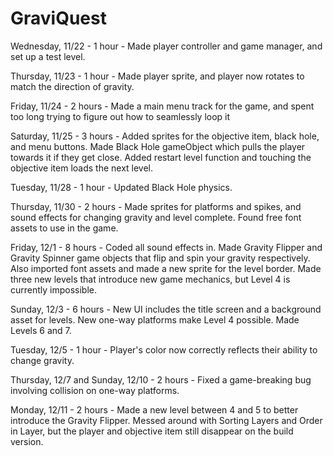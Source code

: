 # GraviQuest

Wednesday, 11/22 - 1 hour - Made player controller and game manager, and set up a test level.

Thursday, 11/23 - 1 hour - Made player sprite, and player now rotates to match the direction of gravity.

Friday, 11/24 - 2 hours - Made a main menu track for the game, and spent too long trying to figure out how to seamlessly loop it

Saturday, 11/25 - 3 hours - Added sprites for the objective item, black hole, and menu buttons.
	Made Black Hole gameObject which pulls the player towards it if they get close.
	Added restart level function and touching the objective item loads the next level.

Tuesday, 11/28 - 1 hour - Updated Black Hole physics.

Thursday, 11/30 - 2 hours - Made sprites for platforms and spikes, and sound effects for changing gravity and level complete.
	Found free font assets to use in the game.

 Friday, 12/1 - 8 hours - Coded all sound effects in.
	Made Gravity Flipper and Gravity Spinner game objects that flip and spin your gravity respectively.
	Also imported font assets and made a new sprite for the level border.
	Made three new levels that introduce new game mechanics, but Level 4 is currently impossible.

 Sunday, 12/3 - 6 hours - New UI includes the title screen and a background asset for levels.
 	New one-way platforms make Level 4 possible.
  	Made Levels 6 and 7.

Tuesday, 12/5 - 1 hour - Player's color now correctly reflects their ability to change gravity.

Thursday, 12/7 and Sunday, 12/10 - 2 hours - Fixed a game-breaking bug involving collision on one-way platforms.

Monday, 12/11 - 2 hours - Made a new level between 4 and 5 to better introduce the Gravity Flipper. Messed around with Sorting Layers and Order in Layer, but the player and objective item still disappear on the build version.
